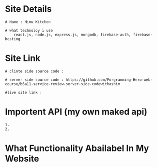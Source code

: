 # Site Details

    # Name : Himu Kitchen

    # what technoloy i use
        react.js, node.js, express.js, mongodb, firebase-auth, firebase-hosting

# Site Link

    # clinte side source code :

    # server side source code : https://github.com/Porgramming-Hero-web-course/b6a11-service-review-server-side-codewithashim

    #live site link :

# Importent API (my own maked api)

    1.
    2.

# What Functionality Abailabel In My Website

